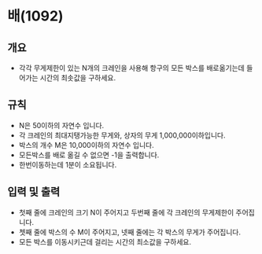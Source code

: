 배(1092)
===
## 개요
+ 각각 무게제한이 있는 N개의 크레인을 사용해 항구의 모든 박스를 배로옮기는데 들어가는 시간의 최솟값을 구하세요.
## 규칙
+ N은 50이하의 자연수 입니다.
+ 각 크레인의 최대지탱가능한 무게와, 상자의 무게 1,000,000이하입니다.
+ 박스의 개수 M은 10,000이하의 자연수 입니다.
+ 모든박스를 배로 옮길 수 없으면 -1을 출력합니다.
+ 한번이동하는데 1분이 소요됩니다.
## 입력 및 출력
+ 첫째 줄에 크레인의 크기 N이 주어지고 두번째 줄에 각 크레인의 무게제한이 주어집니다.
+ 쳇째 줄에 박스의 수 M이 주어지고, 넷째 줄에는 각 박스의 무게가 주어집니다.
+ 모든 박스를 이동시키근데 걸리는 시간의 최소값을 구하세요.
